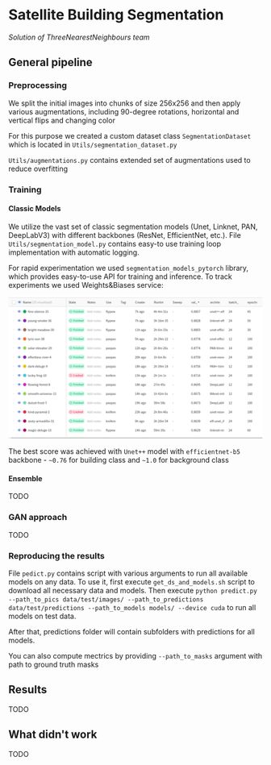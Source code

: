 # Satellite Building Segmentation

*Solution of ThreeNearestNeighbours team*

## General pipeline

### Preprocessing

We split the initial images into chunks of size 256x256 and then apply various augmentations, including 90-degree rotations, horizontal and vertical flips and changing color

For this purpose we created a custom dataset class `SegmentationDataset` which is located in `Utils/segmentation_dataset.py`

`Utils/augmentations.py` contains extended set of augmentations used to reduce overfitting 


### Training

#### Classic Models

We utilize the vast set of classic segmentation models (Unet, Linknet, PAN, DeepLabV3) with different backbones (ResNet, EfficientNet, etc.). 
File `Utils/segmentation_model.py` contains easy-to use training loop implementation with automatic logging.

For rapid experimentation we used `segmentation_models_pytorch` library, which provides easy-to-use API for training and inference.
To track experiments we used Weights&Biases service:

![Weights&Biases](screenshots/wandb.png "Weights&Biases")

The best score was achieved with `Unet++` model with `efficientnet-b5` backbone - `~0.76` for building class and `~1.0` for background class

#### Ensemble

TODO

### GAN approach

TODO


### Reproducing the results

File `pedict.py` contains script with various arguments to run all available models on any data. 
To use it, first execute `get_ds_and_models.sh` script to download all necessary data and models.
Then execute `python predict.py --path_to_pics data/test/images/ --path_to_predictions  data/test/predictions --path_to_models models/ --device cuda` to run all models on test data.

After that, predictions folder will contain subfolders with predictions for all models.

You can also compute mectrics by providing `--path_to_masks` argument with path to ground truth masks


## Results

TODO

## What didn't work

TODO